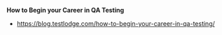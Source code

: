 <b>How to Begin your Career in QA Testing</b>
- https://blog.testlodge.com/how-to-begin-your-career-in-qa-testing/
